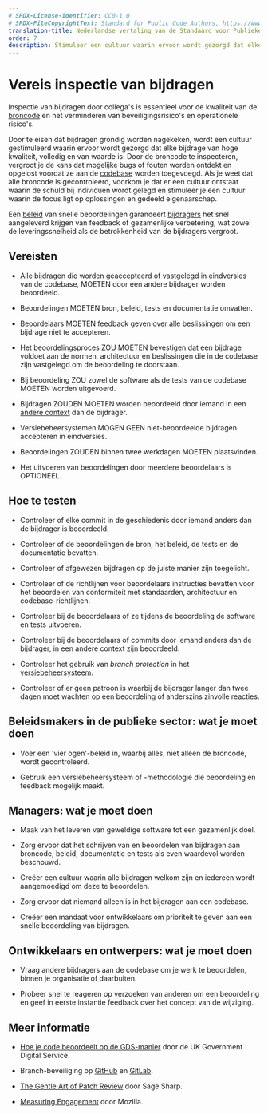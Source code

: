 ```yaml
---
# SPDX-License-Identifier: CC0-1.0
# SPDX-FileCopyrightText: Standard for Public Code Authors, https://www.standardforpubliccode.org/AUTHORS.html
translation-title: Nederlandse vertaling van de Standaard voor Publieke Code
order: 7
description: Stimuleer een cultuur waarin ervoor wordt gezorgd dat elke bijdrage van hoge kwaliteit, volledig en van waarde is.
---
```


# Vereis inspectie van bijdragen

Inspectie van bijdragen door collega\'s is essentieel voor de kwaliteit van de [broncode](../glossary.html#broncode) en het verminderen van beveiligingsrisico\'s en operationele risico\'s.

Door te eisen dat bijdragen grondig worden nagekeken, wordt een cultuur gestimuleerd waarin ervoor wordt gezorgd dat elke bijdrage van hoge kwaliteit, volledig en van waarde is. Door de broncode te inspecteren, vergroot je de kans dat mogelijke bugs of fouten worden ontdekt en opgelost voordat ze aan de [codebase](../glossary.html#codebase) worden toegevoegd. Als je weet dat alle broncode is gecontroleerd, voorkom je dat er een cultuur ontstaat waarin de schuld bij individuen wordt gelegd en stimuleer je een cultuur waarin de focus ligt op oplossingen en gedeeld eigenaarschap.

Een [beleid](../glossary.html#beleid) van snelle beoordelingen garandeert [bijdragers](https://standaarden.overheid.nl/owms/4.0/doc/eigenschappen/dcterms.contributor) het snel aangeleverd krijgen van feedback of gezamenlijke verbetering, wat zowel de leveringssnelheid als de betrokkenheid van de bijdragers vergroot.

## Vereisten

- Alle bijdragen die worden geaccepteerd of vastgelegd in eindversies van de codebase, MOETEN door een andere bijdrager worden beoordeeld.

- Beoordelingen MOETEN bron, beleid, tests en documentatie omvatten.

- Beoordelaars MOETEN feedback geven over alle beslissingen om een bijdrage niet te accepteren.

- Het beoordelingsproces ZOU MOETEN bevestigen dat een bijdrage voldoet aan de normen, architectuur en beslissingen die in de codebase zijn vastgelegd om de beoordeling te doorstaan.

- Bij beoordeling ZOU zowel de software als de tests van de codebase MOETEN worden uitgevoerd.

- Bijdragen ZOUDEN MOETEN worden beoordeeld door iemand in een [andere context](../glossary.html#verschillende-contexten) dan de bijdrager.

- Versiebeheersystemen MOGEN GEEN niet-beoordeelde bijdragen accepteren in eindversies.

- Beoordelingen ZOUDEN binnen twee werkdagen MOETEN plaatsvinden.

- Het uitvoeren van beoordelingen door meerdere beoordelaars is OPTIONEEL.

## Hoe te testen

- Controleer of elke commit in de geschiedenis door iemand anders dan de bijdrager is beoordeeld.

- Controleer of de beoordelingen de bron, het beleid, de tests en de documentatie bevatten.

- Controleer of afgewezen bijdragen op de juiste manier zijn toegelicht.

- Controleer of de richtlijnen voor beoordelaars instructies bevatten voor het beoordelen van conformiteit met standaarden, architectuur en codebase-richtlijnen.

- Controleer bij de beoordelaars of ze tijdens de beoordeling de software en tests uitvoeren.

- Controleer bij de beoordelaars of commits door iemand anders dan de bijdrager, in een andere context zijn beoordeeld.

- Controleer het gebruik van *branch protection* in het [versiebeheersysteem](../glossary.html#versiebeheer).

- Controleer of er geen patroon is waarbij de bijdrager langer dan twee dagen moet wachten op een beoordeling of anderszins zinvolle reacties.

## Beleidsmakers in de publieke sector: wat je moet doen

- Voer een \'vier ogen\'-beleid in, waarbij alles, niet alleen de broncode, wordt gecontroleerd.

- Gebruik een versiebeheersysteem of -methodologie die beoordeling en feedback mogelijk maakt.

## Managers: wat je moet doen

- Maak van het leveren van geweldige software tot een gezamenlijk doel.

- Zorg ervoor dat het schrijven van en beoordelen van bijdragen aan broncode, beleid, documentatie en tests als even waardevol worden beschouwd.

- Creëer een cultuur waarin alle bijdragen welkom zijn en iedereen wordt aangemoedigd om deze te beoordelen.

- Zorg ervoor dat niemand alleen is in het bijdragen aan een codebase.

- Creëer een mandaat voor ontwikkelaars om prioriteit te geven aan een snelle beoordeling van bijdragen.

## Ontwikkelaars en ontwerpers: wat je moet doen

- Vraag andere bijdragers aan de codebase om je werk te beoordelen, binnen je organisatie of daarbuiten.

- Probeer snel te reageren op verzoeken van anderen om een beoordeling en geef in eerste instantie feedback over het concept van de wijziging.

## Meer informatie

* [Hoe je code beoordeelt op de GDS-manier](https://gds-way.cloudapps.digital/manuals/code-review-guidelines.html#content) door de UK Government Digital Service.

* Branch-beveiliging op [GitHub](https://docs.github.com/en/repositories/configuring-branches-and-merges-in-your-repository/defining-the-mergeability-of-pull-requests/about-protected-branches) en [GitLab](https://about.gitlab.com/blog/2014/11/26/keeping-your-code-protected/).

* [The Gentle Art of Patch Review](https://sage.thesharps.us/2014/09/01/the-gentle-art-of-patch-review/) door Sage Sharp.

* [Measuring Engagement](https://docs.google.com/presentation/d/1hsJLv1ieSqtXBzd5YZusY-mB8e1VJzaeOmh8Q4VeMio/edit#slide=id.g43d857af8_0177) door Mozilla.
